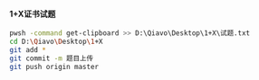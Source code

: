 #### 1+X证书试题
``` bash
pwsh -command get-clipboard >> D:\Qiavo\Desktop\1+X\试题.txt
cd D:\Qiavo\Desktop\1+X
git add *
git commit -m 题目上传
git push origin master
```
